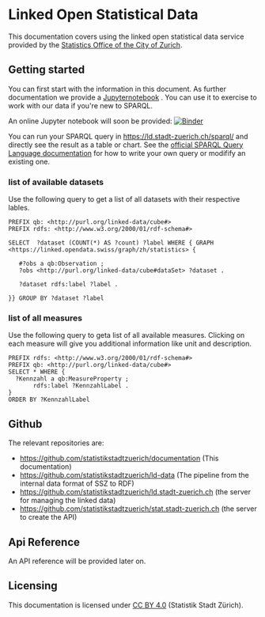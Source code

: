 # Linked Open Statistical Data 
This documentation covers using the linked open statistical data service provided by the [Statistics Office of the City of Zurich](https://www.stadt-zuerich.ch/statistik). 

## Getting started
You can first start with the information in this document. As further documentation we provide a [Jupyternotebook](https://github.com/statistikstadtzuerich/documentation/blob/master/LOSD_Manual_of_Statistik_Stadt_Zurich.ipynb) . You can use it to exercise to work with our data if you're new to SPARQL.

An online Jupyter notebook will soon be provided:
[![Binder](https://mybinder.org/badge.svg)](https://mybinder.org/v2/gh/statistikstadtzuerich/documentation/master)

You can run your SPARQL query in https://ld.stadt-zuerich.ch/sparql/ and directly see the result as a table or chart. See the [official SPARQL Query Language documentation](https://www.w3.org/TR/2013/REC-sparql11-query-20130321/) for how to write your own query or modifify an existing one. 

### list of available datasets
Use the following query to get a list of all datasets with their respective lables. 

```SPARQL
PREFIX qb: <http://purl.org/linked-data/cube#>
PREFIX rdfs: <http://www.w3.org/2000/01/rdf-schema#>

SELECT  ?dataset (COUNT(*) AS ?count) ?label WHERE { GRAPH <https://linked.opendata.swiss/graph/zh/statistics> {

   #?obs a qb:Observation ;
   ?obs <http://purl.org/linked-data/cube#dataSet> ?dataset .

   ?dataset rdfs:label ?label .

}} GROUP BY ?dataset ?label
```
### list of all measures
Use the following query to geta  list of all available measures. Clicking on each measure will give you additional information like unit and description. 
```SPARQL
PREFIX rdfs: <http://www.w3.org/2000/01/rdf-schema#>
PREFIX qb: <http://purl.org/linked-data/cube#>
SELECT * WHERE {
  ?Kennzahl a qb:MeasureProperty ;
       rdfs:label ?KennzahlLabel .
} 
ORDER BY ?KennzahlLabel
```

## Github
The relevant repositories are:
* https://github.com/statistikstadtzuerich/documentation (This documentation)
* https://github.com/statistikstadtzuerich/ld-data (The pipeline from the internal data format of SSZ to RDF)
* https://github.com/statistikstadtzuerich/ld.stadt-zuerich.ch  (the server for managing the linked data)
* https://github.com/statistikstadtzuerich/stat.stadt-zuerich.ch (the server to create the API)

## Api Reference
An API reference will be provided later on.

## Licensing
This documentation is licensed under [CC BY 4.0](https://creativecommons.org/licenses/by/4.0/) (Statistik Stadt Zürich). 
